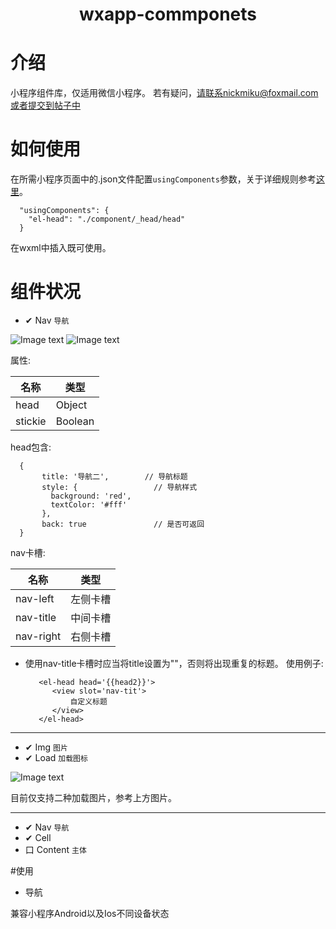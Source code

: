 <h1 align="center">
  <p align="center">wxapp-commponets</p>
</h1>

# 介绍
小程序组件库，仅适用微信小程序。
若有疑问，请联系nickmiku@foxmail.com或者提交到帖子中

# 如何使用
在所需小程序页面中的.json文件配置`usingComponents`参数，关于详细规则参考[这里](https://developers.weixin.qq.com/miniprogram/dev/framework/custom-component/component.html)。

      "usingComponents": {
        "el-head": "./component/_head/head"
      }
      
在wxml中插入<el-head head='{{head}}' />既可使用。      

# 组件状况
- ✔ Nav `导航`

![Image text](http://cdn.cabbagelol.net/wxapp-coms-nav1.png)
![Image text](http://cdn.cabbagelol.net/wxapp-coms-nav2.png)

属性:

名称 | 类型
------------ | -------------
head | Object
stickie | Boolean


head包含:

      {
           title: '导航二',        // 导航标题
           style: {                 // 导航样式
             background: 'red',
             textColor: '#fff'
           },
           back: true               // 是否可返回
      }

nav卡槽:

名称 | 类型
------------ | -------------
nav-left | 左侧卡槽
nav-title | 中间卡槽
nav-right | 右侧卡槽

* 使用nav-title卡槽时应当将title设置为""，否则将出现重复的标题。
使用例子:

         <el-head head='{{head2}}'>
            <view slot='nav-tit'>
                自定义标题
            </view>
         </el-head>
   
- - -
- ✔ Img `图片`
- ✔ Load `加载图标`

![Image text](http://cdn.cabbagelol.net/wxapp-coms-load.png)

目前仅支持二种加载图片，参考上方图片。

- - -
- ✔ Nav `导航`
- ✔ Cell
- 口 Content `主体`

#使用
- 导航

兼容小程序Android以及Ios不同设备状态